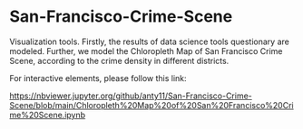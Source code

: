 # San-Francisco-Crime-Scene

Visualization tools. Firstly, the results of data science tools questionary are modeled. Further, we model the 
Chloropleth Map of San Francisco Crime Scene, according to the crime density in different districts.


For interactive elements, please follow this link:

https://nbviewer.jupyter.org/github/anty11/San-Francisco-Crime-Scene/blob/main/Chloropleth%20Map%20of%20San%20Francisco%20Crime%20Scene.ipynb
